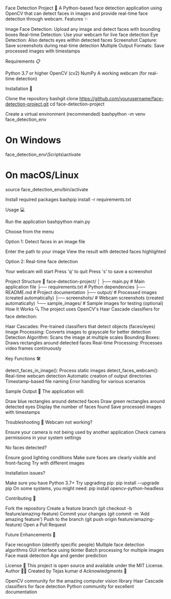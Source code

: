 Face Detection Project 🎯
A Python-based face detection application using OpenCV that can detect faces in images and provide real-time face detection through webcam.
Features ✨

Image Face Detection: Upload any image and detect faces with bounding boxes
Real-time Detection: Use your webcam for live face detection
Eye Detection: Also detects eyes within detected faces
Screenshot Capture: Save screenshots during real-time detection
Multiple Output Formats: Save processed images with timestamps

Requirements 📋

Python 3.7 or higher
OpenCV (cv2)
NumPy
A working webcam (for real-time detection)

Installation 🚀

Clone the repository
bashgit clone https://github.com/yourusername/face-detection-project.git
cd face-detection-project

Create a virtual environment (recommended)
bashpython -m venv face_detection_env

# On Windows
face_detection_env\Scripts\activate

# On macOS/Linux
source face_detection_env/bin/activate

Install required packages
bashpip install -r requirements.txt


Usage 💻

Run the application
bashpython main.py

Choose from the menu

Option 1: Detect faces in an image file

Enter the path to your image
View the result with detected faces highlighted


Option 2: Real-time face detection

Your webcam will start
Press 'q' to quit
Press 's' to save a screenshot





Project Structure 📁
face-detection-project/
│
├── main.py              # Main application file
├── requirements.txt     # Python dependencies
├── README.md           # Project documentation
├── output/             # Processed images (created automatically)
├── screenshots/        # Webcam screenshots (created automatically)
└── sample_images/      # Sample images for testing (optional)
How It Works 🔍
The project uses OpenCV's Haar Cascade classifiers for face detection:

Haar Cascades: Pre-trained classifiers that detect objects (faces/eyes)
Image Processing: Converts images to grayscale for better detection
Detection Algorithm: Scans the image at multiple scales
Bounding Boxes: Draws rectangles around detected faces
Real-time Processing: Processes video frames continuously

Key Functions 🛠️

detect_faces_in_image(): Process static images
detect_faces_webcam(): Real-time webcam detection
Automatic creation of output directories
Timestamp-based file naming
Error handling for various scenarios

Sample Output 📸
The application will:

Draw blue rectangles around detected faces
Draw green rectangles around detected eyes
Display the number of faces found
Save processed images with timestamps

Troubleshooting 🔧
Webcam not working?

Ensure your camera is not being used by another application
Check camera permissions in your system settings

No faces detected?

Ensure good lighting conditions
Make sure faces are clearly visible and front-facing
Try with different images

Installation issues?

Make sure you have Python 3.7+
Try upgrading pip: pip install --upgrade pip
On some systems, you might need: pip install opencv-python-headless

Contributing 🤝

Fork the repository
Create a feature branch (git checkout -b feature/amazing-feature)
Commit your changes (git commit -m 'Add amazing feature')
Push to the branch (git push origin feature/amazing-feature)
Open a Pull Request

Future Enhancements 🚀

 Face recognition (identify specific people)
 Multiple face detection algorithms
 GUI interface using tkinter
 Batch processing for multiple images
 Face mask detection
 Age and gender prediction

License 📄
This project is open source and available under the MIT License.
Author 👨‍💻
Created by Tejas kumar d
Acknowledgments 🙏

OpenCV community for the amazing computer vision library
Haar Cascade classifiers for face detection
Python community for excellent documentation
